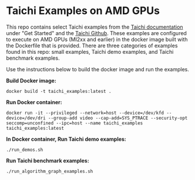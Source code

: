 # Taichi Examples on AMD GPUs


This repo contains select Taichi examples from the [Taichi documentation](https://docs.taichi-lang.org/) under "Get Started" and the [Taichi Github](https://github.com/taichi-dev/taichi/tree/master/python/taichi/examples). 
These examples are configured to execute on AMD GPUs (MI2xx and earlier) in the docker image built with the Dockerfile that is provided. 
There are three categories of examples found in this repo: small examples, Taichi demo examples, and Taichi benchmark examples.

Use the instructions below to build the docker image and run the examples.

**Build Docker image:**
```
docker build -t taichi_examples:latest .
```

**Run Docker container:**
```
docker run -it --privileged --network=host --device=/dev/kfd --device=/dev/dri --group-add video --cap-add=SYS_PTRACE --security-opt seccomp=unconfined --ipc=host --name taichi_examples taichi_examples:latest
```

**In Docker container, Run Taichi demo examples:**
```
./run_demos.sh
```

**Run Taichi benchmark examples:**
```
./run_algorithm_graph_examples.sh
```
